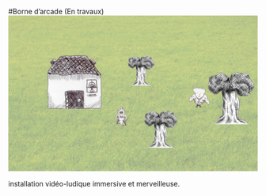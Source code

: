 
#Borne d’arcade (En travaux)
![GitHub Logo](https://github.com/nioudelit/arcade/blob/master/deplacementMatrice/data/capture.png?raw=true)


installation vidéo-ludique immersive et merveilleuse. 